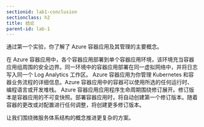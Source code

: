 ```yaml
---
sectionid: lab1-conclusion
sectionclass: h2
title: 结论
parent-id: lab-1
---
```


通过第一个实验，你了解了 Azure 容器应用及其管理的主要概念。

在 Azure 容器应用中，各个容器应用部署到单个容器应用环境，该环境充当容器应用组周围的安全边界。同一环境中的容器应用部署在同一虚拟网络中，并将日志写入同一个 Log Analytics 工作区。
Azure 容器应用为你管理 Kubernetes 和容器业务流程的详细信息。Azure 容器应用中的容器可以使用所选的任何运行时、编程语言或开发堆栈。
Azure 容器应用应用程序生命周期围绕修订展开。修订版本是容器应用的不可变快照。部署容器应用时，将自动创建第一个修订版本。随着容器的更改或对配置进行任何调整，将创建更多修订版本。

让我们围绕微服务体系结构的概念推进更复杂的方案。

